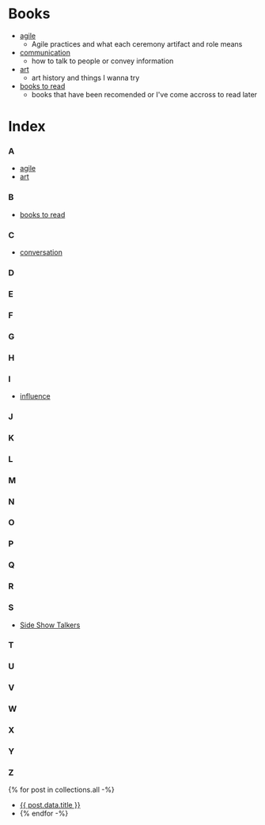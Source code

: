 

# Books

- [agile](/agile)
  - Agile practices and what each ceremony artifact and role means
- [communication](/communication)
  - how to talk to people or convey information
- [art](/art)
  - art history and things I wanna try
- [books to read](/toRead)
  - books that have been recomended or I've come accross to read later




# Index
### A
* [agile](/agile)
* [art](/art)

### B
* [books to read](/toRead)

### C
* [conversation](/conversation)

### D

### E

### F

### G

### H

### I
* [influence](/influence)

### J

### K

### L

### M

### N

### O

### P

### Q

### R

### S
* [Side Show Talkers](/talkers)

### T

### U

### V

### W

### X

### Y

### Z



{% for post in collections.all -%}
* [{{ post.data.title }}]({{post.url}})
* {% endfor -%}

